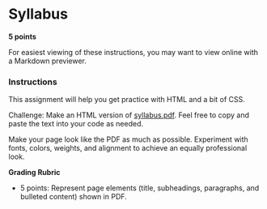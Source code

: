 # Syllabus

**5 points**

For easiest viewing of these instructions, you may want to view online with a Markdown previewer.

### Instructions

This assignment will help you get practice with HTML and a bit of CSS.

Challenge: Make an HTML version of [syllabus.pdf](`syllabus.pdf`). Feel free to copy and paste the text into your code as needed.

Make your page look like the PDF as much as possible. Experiment with fonts, colors, weights, and alignment to achieve an equally professional look.

**Grading Rubric**

* 5 points: Represent page elements (title, subheadings, paragraphs, and bulleted content) shown in PDF.
